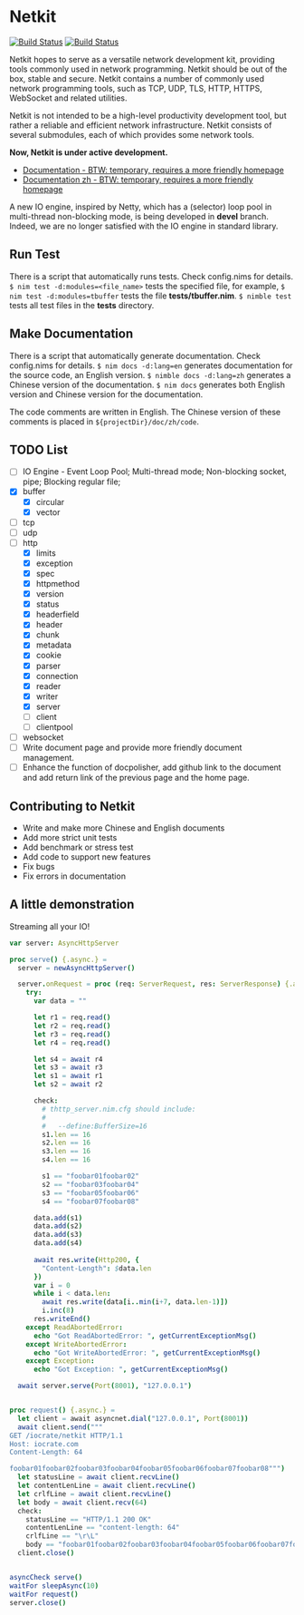 Netkit 
==========

[![Build Status](https://travis-ci.org/iocrate/netkit.svg?branch=master)](https://travis-ci.org/iocrate/netkit)
[![Build Status](https://dev.azure.com/iocrate/netkit/_apis/build/status/iocrate.netkit?branchName=master)](https://dev.azure.com/iocrate/netkit/_build/latest?definitionId=1&branchName=master)

Netkit hopes to serve as a versatile network development kit, providing tools commonly used in network programming. Netkit should be out of the box, stable and secure. Netkit contains a number of commonly used network programming tools, such as TCP, UDP, TLS, HTTP, HTTPS, WebSocket and related utilities.

Netkit is not intended to be a high-level productivity development tool, but rather a reliable and efficient network infrastructure. Netkit consists of several submodules, each of which provides some network tools.

**Now, Netkit is under active development.**

- [Documentation - BTW: temporary, requires a more friendly homepage](https://iocrate.github.io/netkit.html)
- [Documentation zh - BTW: temporary, requires a more friendly homepage](https://iocrate.github.io/zh/netkit.html)

A new IO engine, inspired by Netty, which has a (selector) loop pool in multi-thread non-blocking mode, is being developed in **devel** branch. Indeed, we are no longer satisfied with the IO engine in standard library. 

Run Test
---------

There is a script that automatically runs tests. Check config.nims for details. ``$ nim test -d:modules=<file_name>`` tests the specified file, for example, ``$ nim test -d:modules=tbuffer`` tests the file **tests/tbuffer.nim**. ``$ nimble test`` tests all test files in the **tests** directory.

Make Documentation
-------------------

There is a script that automatically generate documentation. Check config.nims for details. ``$ nim docs -d:lang=en`` generates documentation for the source code, an English version. ``$ nimble docs -d:lang=zh`` generates a Chinese version of the documentation. ``$ nim docs`` generates both English version and Chinese version for the documentation.

The code comments are written in English. The Chinese version of these comments is placed in ``${projectDir}/doc/zh/code``.

TODO List
-----------------------

- [ ] IO Engine - Event Loop Pool; Multi-thread mode; Non-blocking socket, pipe; Blocking regular file;
- [x] buffer
    - [x] circular
    - [x] vector
- [ ] tcp
- [ ] udp
- [ ] http
    - [x] limits
    - [x] exception
    - [x] spec
    - [x] httpmethod
    - [x] version
    - [x] status
    - [x] headerfield
    - [x] header
    - [x] chunk
    - [x] metadata
    - [x] cookie
    - [x] parser
    - [x] connection
    - [x] reader
    - [x] writer
    - [x] server
    - [ ] client
    - [ ] clientpool
- [ ] websocket
- [ ] Write document page and provide more friendly document management.
- [ ] Enhance the function of docpolisher, add github link to the document and add return link of the previous page and the home page. 

Contributing to Netkit
-----------------------

- Write and make more Chinese and English documents
- Add more strict unit tests
- Add benchmark or stress test
- Add code to support new features
- Fix bugs
- Fix errors in documentation

A little demonstration
-----------------------

Streaming all your IO!

```nim
var server: AsyncHttpServer

proc serve() {.async.} = 
  server = newAsyncHttpServer()

  server.onRequest = proc (req: ServerRequest, res: ServerResponse) {.async.} =
    try:
      var data = ""

      let r1 = req.read()
      let r2 = req.read()
      let r3 = req.read()
      let r4 = req.read()

      let s4 = await r4
      let s3 = await r3
      let s1 = await r1
      let s2 = await r2

      check:
        # thttp_server.nim.cfg should include:
        #
        #   --define:BufferSize=16
        s1.len == 16
        s2.len == 16
        s3.len == 16
        s4.len == 16

        s1 == "foobar01foobar02"
        s2 == "foobar03foobar04"
        s3 == "foobar05foobar06"
        s4 == "foobar07foobar08"

      data.add(s1)
      data.add(s2)
      data.add(s3)
      data.add(s4)
      
      await res.write(Http200, {
        "Content-Length": $data.len
      })
      var i = 0
      while i < data.len:
        await res.write(data[i..min(i+7, data.len-1)])
        i.inc(8)
      res.writeEnd()
    except ReadAbortedError:
      echo "Got ReadAbortedError: ", getCurrentExceptionMsg()
    except WriteAbortedError:
      echo "Got WriteAbortedError: ", getCurrentExceptionMsg()
    except Exception:
      echo "Got Exception: ", getCurrentExceptionMsg()

  await server.serve(Port(8001), "127.0.0.1")


proc request() {.async.} = 
  let client = await asyncnet.dial("127.0.0.1", Port(8001))
  await client.send("""
GET /iocrate/netkit HTTP/1.1
Host: iocrate.com
Content-Length: 64

foobar01foobar02foobar03foobar04foobar05foobar06foobar07foobar08""")
  let statusLine = await client.recvLine()
  let contentLenLine = await client.recvLine()
  let crlfLine = await client.recvLine()
  let body = await client.recv(64)
  check:
    statusLine == "HTTP/1.1 200 OK"
    contentLenLine == "content-length: 64"
    crlfLine == "\r\L"
    body == "foobar01foobar02foobar03foobar04foobar05foobar06foobar07foobar08"
  client.close()


asyncCheck serve()
waitFor sleepAsync(10)
waitFor request()
server.close()
```
